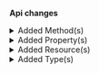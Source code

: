 **Api changes**

<details>
<summary>Added Method(s)</summary>

- added method `$apiRoot->withProjectKey()->discountCodes()->withKey()->get()`
- added method `$apiRoot->withProjectKey()->discountCodes()->withKey()->head()`
- added method `$apiRoot->withProjectKey()->discountCodes()->withKey()->post()`
- added method `$apiRoot->withProjectKey()->discountCodes()->withKey()->delete()`
</details>


<details>
<summary>Added Property(s)</summary>

- added property `key` to type `DiscountCode`
- added property `key` to type `DiscountCodeDraft`
</details>


<details>
<summary>Added Resource(s)</summary>

- added resource `/{projectKey}/discount-codes/key={key}`
</details>


<details>
<summary>Added Type(s)</summary>

- added type `DiscountCodeSetKeyAction`
- added type `DiscountCodeCreatedMessage`
- added type `DiscountCodeDeletedMessage`
- added type `DiscountCodeKeySetMessage`
- added type `DiscountCodeCreatedMessagePayload`
- added type `DiscountCodeDeletedMessagePayload`
- added type `DiscountCodeKeySetMessagePayload`
</details>

